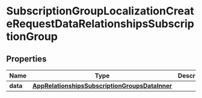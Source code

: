 

# SubscriptionGroupLocalizationCreateRequestDataRelationshipsSubscriptionGroup


## Properties

| Name | Type | Description | Notes |
|------------ | ------------- | ------------- | -------------|
|**data** | [**AppRelationshipsSubscriptionGroupsDataInner**](AppRelationshipsSubscriptionGroupsDataInner.md) |  |  |



